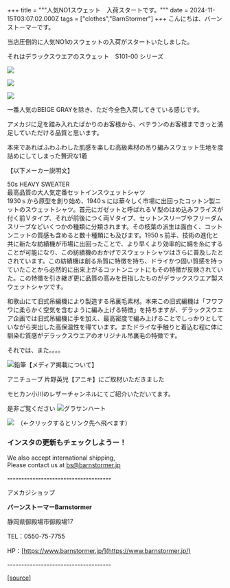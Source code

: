 +++
title = """人気NO1スウェット　入荷スタートです。"""
date = 2024-11-15T03:07:02.000Z
tags = ["clothes","BarnStormer"]
+++
こんにちは、バーンストーマーです。

当店圧倒的に人気NO1のスウェットの入荷がスタートいたしました。

それはデラックスウエアのスウェット　S101-00 シリーズ

[![](https://stat.ameba.jp/user_images/20241115/11/barnstormer-go/f2/5c/j/o0466070015510202328.jpg)](https://stat.ameba.jp/user_images/20241115/11/barnstormer-go/f2/5c/j/o0466070015510202328.jpg)

[![](https://stat.ameba.jp/user_images/20241115/11/barnstormer-go/f7/d0/j/o0466070015510202329.jpg)](https://stat.ameba.jp/user_images/20241115/11/barnstormer-go/f7/d0/j/o0466070015510202329.jpg)

[![](https://stat.ameba.jp/user_images/20241115/11/barnstormer-go/15/26/j/o0466070015510202330.jpg)](https://stat.ameba.jp/user_images/20241115/11/barnstormer-go/15/26/j/o0466070015510202330.jpg)

一番人気のBEIGE GRAYを除き、ただ今全色入荷してきている感じです。

アメカジに足を踏み入れたばかりのお客様から、ベテランのお客様まできっと満足していただける品質と思います。

本来であればふわふわした肌感を楽しむ高級素材の吊り編みスウェット生地を度詰めにしてしまった贅沢な1着

【以下メーカー説明文】

50s HEAVY SWEATER  
最高品質の大人気定番セットインスウェットシャツ  
1930ｓから原型を創り始め、1940ｓには華々しく市場に出回ったコットン製ニットのスウェットシャツ。首元にガゼットと呼ばれるＶ型のはめ込みフライスが付く前Ｖタイプ、それが前後につく両Ｖタイプ、セットンスリーブやフリーダムスリーブなどいくつかの種類に分類されます。その枝葉の派生は面白く、コットンニットの質感も含めると数十種類にも及びます。1950ｓ前半、技術の進化と共に新たな紡績機が市場に出回ったことで、より早くより効率的に綿を糸にすることが可能になり、この紡績機のおかげでスウェットシャツはさらに普及したとされています。この紡績機は創る糸質に特徴を持ち、ドライかつ固い質感を持っていたことから必然的に出来上がるコットンニットにもその特徴が反映されていた。この特徴を引き継ぎ更に品質の高みを目指したものがデラックスウエア製スウェットシャツです。

和歌山にて旧式吊編機により製造する吊裏毛素材。本来この旧式編機は「フワフワに柔らかく空気を含むように編み上げる特徴」を持ちますが、デラックスウエア企画では旧式吊編機に手を加え、最高密度で編み上げることでしっかりとしていながら突出した高保温性を得ています。またドライな手触りと着込む程に体に馴染む質感がデラックスウエアのオリジナル吊裏毛の特徴です。

それでは、また。。。。

![鉛筆](https://stat100.ameba.jp/blog/ucs/img/char/char3/519.png)【メディア掲載について】

アニチューブ 片野英児【アニキ】にご取材いただきました

モヒカン小川のレザーチャンネルにてご紹介いただいてます。

是非ご覧ください ![グラサンハート](https://stat100.ameba.jp/blog/ucs/img/char/char3/148.png)

[![](https://stat.ameba.jp/user_images/20230412/16/barnstormer-go/6a/23/p/o0108010815269242493.png)](https://www.instagram.com/barnstormer_daily/)　（←クリックするとリンク先へ飛べます）

### インスタの更新もチェックしようー！

We also accept international shipping,  
Please contact us at bs@barnstormer.jp

**\-------------------------------------**

アメカジショップ

**バーンストーマーBarnstormer**

静岡県御殿場市御殿場17

TEL：0550-75-7755

HP：[https://www.barnstormer.jp/](https://www.barnstormer.jp/)

**\-------------------------------------**

[[source]](https://ameblo.jp/barnstormer-go/entry-12875088642.html)
